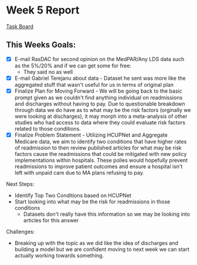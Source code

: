 # Week 5 Report

[Task Board](https://github.com/users/anderson-nicole/projects/2)

## **This Weeks Goals:**
* [x] E-mail RasDAC for second opinion on the MedPAR/Any LDS data such as the 5%/20% and if we can get some for free: 
  - They said no as well 
* [x] E-mail Gabriel Terejanu about data
      - Dataset he sent was more like the aggregated stuff that wasn't useful for us in terms of original plan
* [x] Finalize Plan for Moving Forward
      - We will be going back to the basic prompt given as we couldn't find anything individual on readmissions and discharges without having to pay. Due to questionable breakdown through data we do have as to what may be the risk factors (orginally we were looking at discharges), it may morph into a meta-analysis of other studies who had access to data where they could evaluate risk factors related to those conditions.
* [x] Finalize Problem Statement
      - Utilizing HCUPNet and Aggregate Medicare data, we aim to identify two conditions that have higher rates of readmission to then review published articles for what may be risk factors cause the readmissions that could be mitigated with new policy implementations within hospitals. These polies would hopefully prevent readmissions to improve patient outcomes and ensure a hospital isn't left with unpaid care due to MA plans refusing to pay. 

Next Steps: 
- Identify Top Two Conditions based on HCUPNet
- Start looking into what may be the risk for readmissions in those conditions
  - Datasets don't really have this information so we may be looking into articles for this answer

Challenges: 
- Breaking up with the topic as we did like the idea of discharges and building a model but we are confident moving to next week we can start actually working towards something. 
